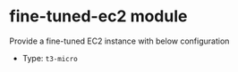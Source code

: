 # fine-tuned-ec2 module

Provide a fine-tuned EC2 instance with below configuration
- Type: `t3-micro`


